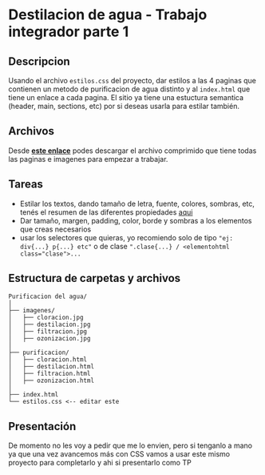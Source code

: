 # Destilacion de agua - Trabajo integrador parte 1

## Descripcion
Usando el archivo ```estilos.css``` del proyecto, dar estilos a las 4 paginas que contienen un metodo de purificacion de agua distinto y al ```index.html``` que tiene un enlace a cada pagina.
El sitio ya tiene una estuctura semantica (header, main, sections, etc) por si deseas usarla para estilar también.

## Archivos
Desde **[este enlace](https://github.com/StarLogicSoftware/DesarrolloWeb-Junio2024/raw/main/Trabajos/Purificaci%C3%B3n%20de%20agua/Descargable%20-%20Purificaci%C3%B3n%20de%20agua.rar)** podes descargar el archivo comprimido que tiene todas las paginas e imagenes para empezar a trabajar.

## Tareas
- Estilar los textos, dando tamaño de letra, fuente, colores, sombras, etc, tenés el resumen de las diferentes propiedades [aqui](https://github.com/StarLogicSoftware/DesarrolloWeb-Junio2024/blob/main/CSS/Clase%2025-06/estilos.css)
- Dar tamaño, margen, padding, color, borde y sombras a los elementos que creas necesarios
- usar los selectores que quieras, yo recomiendo solo de tipo ```"ej: div{...} p{...} etc"``` o de clase ```".clase{...} / <elementohtml class="clase">...```

## Estructura de carpetas y archivos
```
Purificacion del agua/
│
├── imagenes/
│   ├── cloracion.jpg
│   ├── destilacion.jpg
│   ├── filtracion.jpg
│   ├── ozonizacion.jpg
│
├── purificacion/
│   ├── cloracion.html
│   ├── destilacion.html
│   ├── filtracion.html
│   ├── ozonizacion.html
│
├── index.html
└── estilos.css <-- editar este
```
## Presentación
De momento no les voy a pedir que me lo envien, pero si tenganlo a mano ya que una vez avancemos más con CSS vamos a usar este mismo proyecto para completarlo y ahi si presentarlo como TP